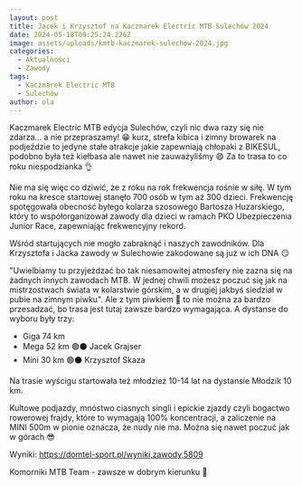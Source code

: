 ```yaml
---
layout: post
title: Jacek i Krzysztof na Kaczmarek Electric MTB Sulechów 2024
date: 2024-05-18T09:25:24.226Z
image: assets/uploads/kmtb-kaczmarek-sulechow-2024.jpg
categories:
  - Aktualności
  - Zawody
tags:
  - Kaczmarek Electric MTB
  - Sulechów
author: ola
---
```

Kaczmarek Electric MTB edycja Sulechów, czyli nic dwa razy się nie zdarza... a nie przepraszamy! 😁 kurz, strefa kibica i zimny browarek na podjeździe to jedyne stałe atrakcje jakie zapewniają chłopaki z BIKESUL, podobno była też kiełbasa ale nawet nie zauważyliśmy 😄 Za to trasa to co roku niespodzianka 👌
<!--more-->

Nie ma się więc co dziwić, że z roku na rok frekwencja rośnie w siłę. W tym roku na kresce startowej stanęło 700 osób w tym aż 300 dzieci. Frekwencję spotęgowała obecność byłego kolarza szosowego Bartosza Huzarskiego, który to współorganizował zawody dla dzieci w ramach PKO Ubezpieczenia Junior Race, zapewniając frekwencyjny rekord.

Wśród startujących nie mogło zabraknąć i naszych zawodników. Dla Krzysztofa i Jacka zawody w Sulechowie zakodowane są już w ich DNA 😏

"Uwielbiamy tu przyjeżdzać bo tak niesamowitej atmosfery nie zazna się na żadnych innych zawodach MTB. W jednej chwili możesz poczuć się jak na mistrzostwach świata w kolarstwie górskim, a w drugiej jakbyś siedział w pubie na zimnym piwku". Ale z tym piwkiem 🍺 to nie można za bardzo przesadzać, bo trasa jest tutaj zawsze bardzo wymagająca. A dystanse do wyboru były trzy:

* Giga 74 km 
* Mega 52 km 🟢⚫️ Jacek Grajser
* Mini 30 km   🟢⚫️ Krzysztof Skaza

Na trasie wyścigu startowała też młodzież 10-14 lat na dystansie Młodzik 10 km.

Kultowe podjazdy, mnóstwo ciasnych singli i epickie zjazdy czyli bogactwo rowerowej frajdy, które to wymagają 100% koncentracji,  a zaliczenie na MINI 500m w pionie oznacza, że nudy nie ma. Można się nawet poczuć jak w górach  😎

Wyniki: <https://domtel-sport.pl/wyniki,zawody,5809>

Komorniki MTB Team - zawsze w dobrym kierunku 🙂